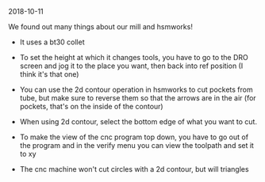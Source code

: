 2018-10-11

We found out many things about our mill and hsmworks!

  -  It uses a bt30 collet

  -  To set the height at which it changes tools, you have to go to the DRO screen and jog it to the place you want, then back into ref position (I think it's that one)

  -  You can use the 2d contour operation in hsmworks to cut pockets from tube, but make sure to reverse them so that the arrows are in the air (for pockets, that's on the inside of the contour)

  -  When using 2d contour, select the bottom edge of what you want to cut.

  -  To make the view of the cnc program top down, you have to go out of the program and in the verify menu you can view the toolpath and set it to xy

  -  The cnc machine won't cut circles with a 2d contour, but will triangles